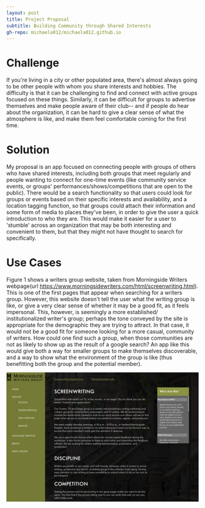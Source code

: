 ```yaml
---
layout: post
title: Project Proposal
subtitle: Building Community through Shared Interests
gh-repo: michaela012/michaela012.github.io
---
```


# Challenge
If you're living in a city or other populated area, there's almost always going to be other people with whom you share interests and hobbies. The difficulty is that it can be challenging to find and connect with active groups focused on these things. Similarly, it can be difficult for groups to advertise themselves and make people aware of their club-- and if people do hear about the organization, it can be hard to give a clear sense of what the atmosphere is like, and make them feel comfortable coming for the first time.

# Solution
My proposal is an app focused on connecting people with groups of others who have shared interests, including both groups that meet regularly and people wanting to connect for one-time events (like community service events, or groups' performances/shows/competitions that are open to the public). There would be a search functionality so that users could look for groups or events based on their specific interests and availability, and a location tagging function, so that groups could attach their information and some form of media to places they've been, in order to give the user a quick introduction to who they are. This would make it easier for a user to 'stumble' across an organization that may be both interesting and convenient to them, but that they might not have thought to search for specifically.

# Use Cases
Figure 1 shows a writers group website, taken from Morningside Writers webpage(url <https://www.morningsidewriters.com/html/screenwriting.html>). This is one of the first pages that appear when searching for a writers group. However, this website doesn't tell the user what the writing group is like, or give a very clear sense of whether it may be a good fit, as it feels impersonal. This, however, is seemingly a more established/ institutionalized writer's group; perhaps the tone conveyed by the site is appropriate for the demographic they are trying to attract. In that case, it would not be a good fit for someone looking for a more casual, community of writers. How could one find such a group, when those communities are not as likely to show up as the result of a google search? An app like this would give both a way for smaller groups to make themselves discoverable, and a way to show what the environment of the group is like (thus benefitting both the group and the potential member). 

![](/img/writersgroup.JPG)
